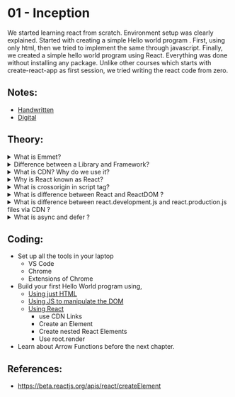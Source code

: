 # 01 - Inception

We started learning react from scratch. Environment setup was clearly explained. Started with creating a simple Hello world program . First, using only html, then we tried to implement the same through javascript. Finally, we created a simple hello world program using React. Everything was done without installing any package. Unlike other courses which starts with create-react-app as first session, we tried writing the react code from zero.

## Notes:
  - [Handwritten](https://github.com/deltanode/react-playground/blob/main/00-React-Notes/Chapter%2001%20-%20Inception%20-%20HandWritten%20Notes.pdf)
  - [Digital](https://github.com/deltanode/react-playground/blob/main/00-React-Notes/Chapter%2001%20-%20Inception%20-%20Digital%20Notes.pdf)

## Theory:

  <details>
    <summary>What is Emmet?</summary>
    <br>
  <blockquote> Emmet is a free <strong>add-on</strong> for your text editor that allows you to type shortcuts that are then expanded into full pieces of code.</blockquote> <br>
  </details>

  <details>
    <summary>Difference between a Library and Framework?</summary>
    <br>
    <blockquote>
    - A <strong>library</strong> is like going to Ikea. You already have a home, but you need a bit of help with furniture. You don’t feel like making your own table from scratch. Ikea allows you to pick and choose different things to go in your home. You are in control. <br><br>
    - A <strong>framework</strong>, on the other hand, is like building a model home. You have a set of blueprints and a few limited choices when it comes to architecture and design. Ultimately, the contractor and blueprint are in control. And they will let you know when and where you can provide your input. <br><br>
    - <strong>Both Frameworks and Libraries</strong> are code written by someone else that is used to help solve common problems or to optimise performance. <br><br>
    - A key difference between the two is the <strong>inversion of control</strong>. When using a library, the control remains with the developer who tells the application when to call library functions. When using a framework, the control is reversed, which means that the framework tells the developer where code needs to be provided and calls it as it requires.
    </blockquote> <br>
  </details>

  <details>
    <summary>What is CDN? Why do we use it?</summary>
    <br>
    <blockquote>
    - A CDN (content delivery network), also called a content distribution network, is a group of geographically distributed and interconnected servers. They provide cached internet content from a network location closest to a user to speed up its delivery. <br><br>
    - The primary goal of a CDN is to improve web performance by reducing the time needed to send content and rich media to users. <br><br>
    - CDN architecture is also designed to reduce network latency caused by hauling traffic over long distances and across several networks. Eliminating latency is important as more dynamic content, video and software as a service are delivered to an increasing number of mobile devices.
    </blockquote> <br>
  </details>
  
   <details>
    <summary>Why is React known as React?</summary>
    <br>
    <blockquote>
      - React is a JavaScript library that helps developers to build user interfaces – the things you interact with on websites. It has become popular because of its simplicity and flexibility. <br><br>      
      - React is named <strong>React</strong> because of its ability to react to changes in data. When the data in a React component changes, React will automatically re-render the component so that it reflects the new data. This makes it easy to create performant user interfaces that always look up-to-date. <br><br>
    - React was created by Jordan Walke, a software engineer at Facebook. It was first used internally at Facebook to power News Feed and other user interface elements. After seeing how well it performed, Jordan open-sourced React and made it available to the world.
    </blockquote><br>
  </details>
  
   <details>
    <summary>What is crossorigin in script tag?</summary>
    <br>
    <blockquote>
      - The crossorigin attribute sets the <strong>mode</strong> of the request to an HTTP CORS Request. <br><br> 
    - Web pages often make requests to load resources on other servers. Here is where CORS comes in. <br><br> 
    - A cross-origin request is a request for a resource (e.g. style sheets, iframes, images, fonts, or scripts) from another domain. <br><br>
    - CORS is used to manage cross-origin requests. <br><br> 
    - CORS stands for Cross-Origin Resource Sharing, and is a mechanism that allows resources on a web page to be requested from another domain outside their own domain. It defines a way of how a browser and server can interact to determine whether it is safe to allow the cross-origin request. CORS allows servers to specify who can access the assets on the server, among many other things. <br><br> 
      - <strong>Tip:</strong> The opposite of cross-origin requests is <strong>same-origin</strong> requests. This means that a web page can only interact with other documents that are also on the same server. This policy enforces that documents that interact with each other must have the same origin (domain). <br><br>  
    - CORS is a standard mechanism used to retrieve files from other domains.
    </blockquote> <br>
  </details>
  
   <details>
    <summary>What is difference between React and ReactDOM ?</summary>
    <br>
    <blockquote>
    - In order to work with <strong>React</strong> in the <strong>browsers</strong>, we need to include 2 libraries: React and ReactDOM. <br><br>
    - <strong>React</strong> library is responsible for creating views and <strong>ReactDOM</strong> library is responsible to actually render UI in the browser. <br><br>
    - Include these two libraries before your main JavaScript file. 
    </blockquote> <br>
  </details>
  
   <details>
    <summary>What is difference between react.development.js and react.production.js files via CDN ?</summary>
    <br>
    <blockquote>
    - react.production.js are the minified files. <br><br>
    - Both react.development.js and react.production.js contains the similar code. The code difference between both files is nothing. <br><br>
    - But, react.production.js is much more optimised for production use. The size of react.production.js will be very less then react.development.js
    </blockquote> <br>
  </details>
  
   <details>
    <summary>What is async and defer ?</summary>
    <br>
    <blockquote>
      - When we load a webpage then 2 major things happens, <strong>HTML Parshing</strong> and <strong>Loading of scripts</strong>.<br>
      - Now, <strong>Loading of scripts</strong> contains 2 parts, <strong>Fetching the script from the network</strong> & <strong>Executing it line by line</strong>. <br>
      - Now, there are 3 scenario: <strong>Normal</strong>, using <strong>Async</strong> & using <strong>Defer</strong>. <br><br> 
      - Normal Case: <script src="..." > <br>
      - In Normal case, during HTML parshing, when the browser encounter the script tag, it pauses the HTML parshing & start fetching the scripts from the network & then it executed them & again continues the HTML parshing after that. <br><br>
      - Using Async: <script async src="..." > <br>
      - In Async case, during HTML parshing, the browser parallelly fetches the script from the network. After fetching the script, it pauses the the HTML parshing & starts executing the script & then it again continues the HTML parshing after that.<br><br>
      - Using Defer: <script defer src="..." > <br>
      - In Async case, during HTML parshing, the browser parallelly fetches the script from the network. Now, when the HTML parshing completes, it then start executing the script at last. <br><br>
      - Also know, the Async does not guarantee the <strong>order of execution</strong> of the scripts but Defer does. <br><br>
      <img src="async-vs-defer-attributes.jpg"> <br><br>
      - When it comes to loading external JavaScript files on your website, should you use async or defer? <br><br>
      - Async allows your script to run as soon as it’s loaded, without blocking other elements on the page. Defer means your script will only execute after the page has finished loading. In most cases, async is the better option — but there are exceptions. Understanding when to use each one will help you create a faster and more efficient website. <br><br>
       - <strong>Async</strong> in script tag in JavaScript is a way to load scripts asynchronously. That means, if a script is async, it will be loaded independently of other scripts on the page, and will not block the page from loading. <br>
      - If you have a page with several external scripts, loading them all asynchronously can speed up the page load time, because the browser can download and execute them in parallel. <br>
      - To use async, simply add the async  attribute to your script tag: <script async src="script.js"></script> <br><br>
      - By using the <strong>Defer</strong> attribute in HTML, the browser will load the script only after parsing (loading) the page. This can be helpful if you have a script that is dependent on other scripts, or if you want to improve the loading time of your page by loading scripts after the initial page load. <br>
      - To use defer, simply add the defer attribute to your script tag: <script defer src="script.js"></script> <br><br>
      - <a href="https://www.youtube.com/watch?v=IrHmpdORLu8"> reference video</a>
    </blockquote> <br>

  </details>
  
  <!--
  <details>
    <summary>Question</summary>
    <br>
    <blockquote></blockquote> <br><br>
  </details>
  -->

## Coding:

- Set up all the tools in your laptop
  - VS Code
  - Chrome
  - Extensions of Chrome
- Build your first Hello World program using,
  - [Using just HTML](index.html)
  - [Using JS to manipulate the DOM](index.html)
  - [Using React](App.js)
    - use CDN Links
    - Create an Element
    - Create nested React Elements
    - Use root.render
- Learn about Arrow Functions before the next chapter.

## References:

- https://beta.reactjs.org/apis/react/createElement
